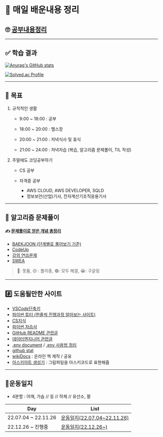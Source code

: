 # 📖 매일 배운내용 정리



## 🙄 [공부내용정리](./TIL/README.md)



---

## ✅ 학습 결과

[![Anurag's GitHub stats](https://github-readme-stats.vercel.app/api?username=Yoonsik-Shin&show_icons=true)](https://github.com/anuraghazra/github-readme-stats)

[![Solved.ac Profile](http://mazassumnida.wtf/api/v2/generate_badge?boj=pocket0994)](https://solved.ac/pocket0994/)



---

## 🎢 목표

1. 규칙적인 생활

    - 9:00 ~ 18:00 : 공부

    - 18:00 ~ 20:00 : 헬스장

    - 20:00 ~ 21:00 : 저녁식사 및 휴식

    - 21:00 ~ 24:00 : 저녁자습 (복습, 알고리즘 문제풀이, TIL 작성)



2. 주말에도 코딩공부하기

    - CS 공부
    - 자격증 공부

        - AWS CLOUD, AWS DEVELOPER, SQLD 
        - 정보보안(산업)기사, 전자계산기조직응용기사



---

## 🔞 알고리즘 문제풀이

#### ✍️ [문제풀이로 얻은 개념 총정리](./Algorism/README.md)

-   [BAEKJOON (단계별로 풀어보기 기준)](./Algorism/BAEKJOON/README.md)
-   [CodeUp](./Algorism/Codeup)
-   [강의 연습문제](./Algorism/연습문제)
-   [SWEA](./Algorism/SWEA)

> 🔴: 못품, 🟡 : 풀이중, 🟢: 모두 해결, 😭: 구글링



---

## #️⃣ 도움될만한 사이트

-   [VS*Code*단축키](./TIPs/VS_Code_단축키.md)
-   [파이썬 튜터 (한줄씩 진행과정 알아보는 사이트)](https://pythontutor.com/visualize.html#mode=edit)
-   [CS지식](https://github.com/JaeYeopHan/Interview_Question_for_Beginner#technical-interview-guidelines-for-beginners)
-   [파이썬 자습서](https://docs.python.org/ko/3/tutorial/index.html#the-python-tutorial)
-   [GitHub README 관련글](https://hphk-edu.notion.site/GitHub-Profile-README-b447c5bcfd5043d787c7d6bb21817c63)
-   [데이터엔지니어 관련글](https://github.com/Team-Neighborhood/I-want-to-study-Data-Science/wiki/%EB%8D%B0%EC%9D%B4%ED%84%B0-%EC%97%94%EC%A7%80%EB%8B%88%EC%96%B4)
-   [.env document](https://github.com/theskumar/python-dotenv) / [.env 사용법 정리](./TIPs/env활용.md)
-   [github stat](https://github.com/anuraghazra/github-readme-stats)
-   [wikiDocs](https://wikidocs.net/) : 온라인 책 제작 / 공유
-   [아스키아트 생성기](https://wepplication.github.io/tools/asciiArtGen/?fontSelector=Coinstak&userInput=%EC%95%84%EC%8A%A4%ED%82%A4) : 그림파일을 아스키코드로 표현해줌

    

---

## 💪운동일지

-   4분할 : 어깨, 가슴 // 등 // 하체 // 유산소, 팔

| Day                 | List                                                         |
| ------------------- | ------------------------------------------------------------ |
| 22.07.04 ~ 22.11.26 | [운동일지(22.07.04~22.11.26)](./운동일지/운동일지(22.07.04~22.11.26)) |
| 22.12.26 ~ 진행중   | [운동일지(22.12.26~)](./운동일지/운동일지(22.12.26~))        |


